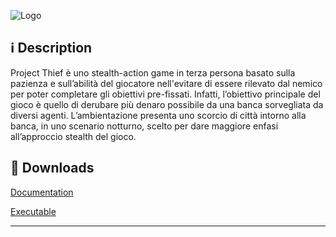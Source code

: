 ![Logo](https://image.ibb.co/m2xPEJ/Project_Thief_Linkedin.png)

<i class="icon-info"></i> :information_source: **Description**
-------------

Project Thief è uno stealth-action game in terza persona basato sulla pazienza e sull’abilità del giocatore nell'evitare di essere rilevato dal nemico per poter completare gli obiettivi pre-fissati.
Infatti, l’obiettivo principale del gioco è quello di derubare più denaro possibile da una banca sorvegliata da diversi agenti.
L’ambientazione presenta uno scorcio di città intorno alla banca, in uno scenario notturno, scelto per dare maggiore enfasi all’approccio stealth del gioco.

<i class="icon-download"></i> :floppy_disk: **Downloads**
-------------

[<i class="icon-provider-github"></i> Documentation](https://github.com/Wemarcus/ProjectThief/raw/master/Documentation/Project%20Thief%20(AI%20documentation).pdf)

[<i class="icon-provider-github"></i> Executable](https://mega.nz/#!RE1RGZpS!_v3Bj8oqIhRVk0iqgKepV6iyBVdtM-blmJCjhBU81Dk)

-------------
